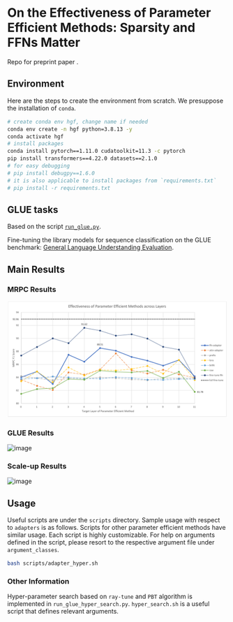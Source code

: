 <!---
Copyright 2020 Jeremiah Zhou. All rights reserved.

Licensed under the Apache License, Version 2.0 (the "License");
you may not use this file except in compliance with the License.
You may obtain a copy of the License at

    http://www.apache.org/licenses/LICENSE-2.0

Unless required by applicable law or agreed to in writing, software
distributed under the License is distributed on an "AS IS" BASIS,
WITHOUT WARRANTIES OR CONDITIONS OF ANY KIND, either express or implied.
See the License for the specific language governing permissions and
limitations under the License.
-->

# On the Effectiveness of Parameter Efficient Methods: Sparsity and FFNs Matter
Repo for preprint paper []().
## Environment
Here are the steps to create the environment from scratch. We presuppose the installation of `conda`.

```bash
# create conda env hgf, change name if needed
conda env create -n hgf python=3.8.13 -y
conda activate hgf
# install packages
conda install pytorch==1.11.0 cudatoolkit=11.3 -c pytorch
pip install transformers==4.22.0 datasets==2.1.0
# for easy debugging
# pip install debugpy==1.6.0
# it is also applicable to install packages from `requirements.txt`
# pip install -r requirements.txt
```

## GLUE tasks

Based on the script [`run_glue.py`](https://github.com/huggingface/transformers/blob/main/examples/pytorch/text-classification/run_glue.py).

Fine-tuning the library models for sequence classification on the GLUE benchmark: [General Language Understanding
Evaluation](https://gluebenchmark.com/). 
## Main Results
### MRPC Results
![image](./figures/MRPC_layers.png)
### GLUE Results
![image](./figures/main_result.png)
### Scale-up Results
![image](./figures/scale_up.png)
## Usage
Useful scripts are under the `scripts` directory. Sample usage with respect to `adapters` is as follows. Scripts for other parameter efficient methods have similar usage. Each script is highly customizable. For help on arguments defined in the script, please resort to the respective argument file under `argument_classes`. 
```bash
bash scripts/adapter_hyper.sh
```
### Other Information
Hyper-parameter search based on `ray-tune` and `PBT` algorithm is implemented in `run_glue_hyper_search.py`. `hyper_search.sh` is a useful script that defines relevant arguments. 